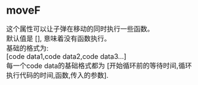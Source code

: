 # moveF

<font size=4>这个属性可以让子弹在移动的同时执行一些函数。   
默认值是 [], 意味着没有函数执行。   
基础的格式为:   
[code data1,code data2,code data3...]   
每一个code data的基础格式都为 [开始循环前的等待时间,循环执行代码的时间,函数,传入的参数].</font>

<br/>
